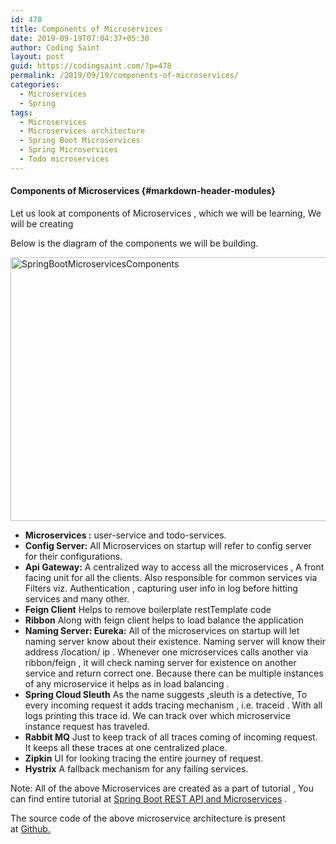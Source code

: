```yaml
---
id: 478
title: Components of Microservices
date: 2019-09-19T07:04:37+05:30
author: Coding Saint
layout: post
guid: https://codingsaint.com/?p=478
permalink: /2019/09/19/components-of-microservices/
categories:
  - Microservices
  - Spring
tags:
  - Microservices
  - Microservices architecture
  - Spring Boot Microservices
  - Spring Microservices
  - Todo microservices
---
```

#### Components of Microservices {#markdown-header-modules}

Let us look at components of Microservices , which we will be learning, We will be creating

Below is the diagram of the components we will be building.

<img class="alignnone size-full wp-image-491" src="https://i1.wp.com/codingsaint.com/wp-content/uploads/2019/09/SpringBootMicroservicesComponents.png?resize=750%2C422&#038;ssl=1" alt="SpringBootMicroservicesComponents" width="750" height="422" srcset="https://i1.wp.com/codingsaint.com/wp-content/uploads/2019/09/SpringBootMicroservicesComponents.png?w=1366&ssl=1 1366w, https://i1.wp.com/codingsaint.com/wp-content/uploads/2019/09/SpringBootMicroservicesComponents.png?resize=300%2C169&ssl=1 300w, https://i1.wp.com/codingsaint.com/wp-content/uploads/2019/09/SpringBootMicroservicesComponents.png?resize=768%2C432&ssl=1 768w, https://i1.wp.com/codingsaint.com/wp-content/uploads/2019/09/SpringBootMicroservicesComponents.png?resize=1024%2C576&ssl=1 1024w" sizes="(max-width: 750px) 100vw, 750px" data-recalc-dims="1" /> 

  * **Microservices :** user-service and todo-services.
  * **Config Server:** All Microservices on startup will refer to config server for their configurations.
  * **Api Gateway:** A centralized way to access all the microservices , A front facing unit for all the clients. Also responsible for common services via Filters viz. Authentication , capturing user info in log before hitting services and many other.
  * **Feign Client** Helps to remove boilerplate restTemplate code
  * **Ribbon** Along with feign client helps to load balance the application
  * **Naming Server: Eureka:** All of the microservices on startup will let naming server know about their existence. Naming server will know their address /location/ ip . Whenever one microservices calls another via ribbon/feign , it will check naming server for existence on another service and return correct one. Because there can be multiple instances of any microservice it helps as in load balancing .
  * **Spring Cloud Sleuth** As the name suggests ,sleuth is a detective, To every incoming request it adds tracing mechanism , i.e. traceid . With all logs printing this trace id. We can track over which microservice instance request has traveled.
  * **Rabbit MQ** Just to keep track of all traces coming of incoming request. It keeps all these traces at one centralized place.
  * **Zipkin** UI for looking tracing the entire journey of request.
  * **Hystrix** A fallback mechanism for any failing services.

Note: All of the above Microservices are created as a part of tutorial , You can find entire tutorial at [Spring Boot REST API and Microservices](https://www.udemy.com/course/spring-boot-and-rest-api/?couponCode=SPRING50) .

The source code of the above microservice architecture is present at [Github.](https://github.com/CODINGSAINT/microservices) 

<!-- Created with Elementor -->

<!-- Created with Elementor -->
